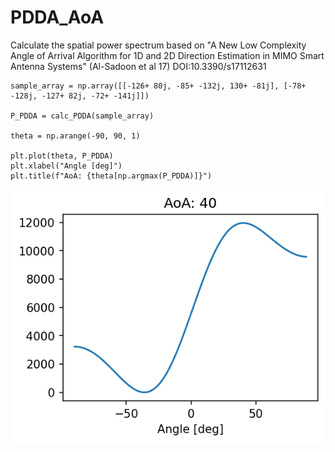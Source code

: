# PDDA_AoA

Calculate the spatial power spectrum based on "A New Low Complexity Angle of Arrival Algorithm for 1D and 2D Direction Estimation in MIMO Smart Antenna Systems" (Al-Sadoon et al 17)
DOI:10.3390/s17112631

```
sample_array = np.array([[-126+ 80j, -85+ -132j, 130+ -81j], [-78+ -128j, -127+ 82j, -72+ -141j]])

P_PDDA = calc_PDDA(sample_array)

theta = np.arange(-90, 90, 1)

plt.plot(theta, P_PDDA)
plt.xlabel("Angle [deg]")
plt.title(f"AoA: {theta[np.argmax(P_PDDA)]}")
```

![pdda_img](pdda_img.png)
